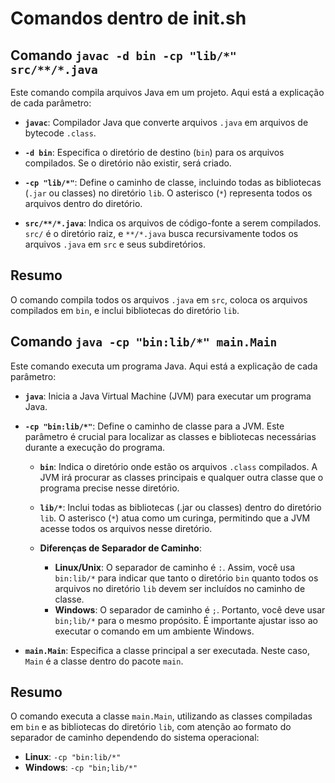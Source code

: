 # Comandos dentro de init.sh

## Comando `javac -d bin -cp "lib/*" src/**/*.java`

Este comando compila arquivos Java em um projeto. Aqui está a explicação de cada parâmetro:

- **`javac`**: Compilador Java que converte arquivos `.java` em arquivos de bytecode `.class`.

- **`-d bin`**: Especifica o diretório de destino (`bin`) para os arquivos compilados. Se o diretório não existir, será criado.

- **`-cp "lib/*"`**: Define o caminho de classe, incluindo todas as bibliotecas (`.jar` ou classes) no diretório `lib`. O asterisco (`*`) representa todos os arquivos dentro do diretório.

- **`src/**/*.java`**: Indica os arquivos de código-fonte a serem compilados. `src/` é o diretório raiz, e `**/*.java` busca recursivamente todos os arquivos `.java` em `src` e seus subdiretórios.

## Resumo
O comando compila todos os arquivos `.java` em `src`, coloca os arquivos compilados em `bin`, e inclui bibliotecas do diretório `lib`.

## Comando `java -cp "bin:lib/*" main.Main`

Este comando executa um programa Java. Aqui está a explicação de cada parâmetro:

- **`java`**: Inicia a Java Virtual Machine (JVM) para executar um programa Java.

- **`-cp "bin:lib/*"`**: Define o caminho de classe para a JVM. Este parâmetro é crucial para localizar as classes e bibliotecas necessárias durante a execução do programa.

  - **`bin`**: Indica o diretório onde estão os arquivos `.class` compilados. A JVM irá procurar as classes principais e qualquer outra classe que o programa precise nesse diretório.
  
  - **`lib/*`**: Inclui todas as bibliotecas (.jar ou classes) dentro do diretório `lib`. O asterisco (`*`) atua como um curinga, permitindo que a JVM acesse todos os arquivos nesse diretório.

  - **Diferenças de Separador de Caminho**:
    - **Linux/Unix**: O separador de caminho é `:`. Assim, você usa `bin:lib/*` para indicar que tanto o diretório `bin` quanto todos os arquivos no diretório `lib` devem ser incluídos no caminho de classe.
    - **Windows**: O separador de caminho é `;`. Portanto, você deve usar `bin;lib/*` para o mesmo propósito. É importante ajustar isso ao executar o comando em um ambiente Windows.

- **`main.Main`**: Especifica a classe principal a ser executada. Neste caso, `Main` é a classe dentro do pacote `main`.

## Resumo
O comando executa a classe `main.Main`, utilizando as classes compiladas em `bin` e as bibliotecas do diretório `lib`, com atenção ao formato do separador de caminho dependendo do sistema operacional:
- **Linux**: `-cp "bin:lib/*"`
- **Windows**: `-cp "bin;lib/*"`
